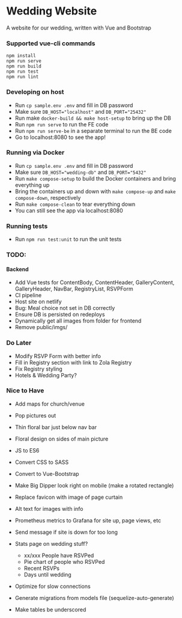 # Wedding Website
A website for our wedding, written with Vue and Bootstrap

### Supported vue-cli commands
```
npm install
npm run serve
npm run build
npm run test
npm run lint
```

### Developing on host
- Run `cp sample.env .env` and fill in DB password
- Make sure `DB_HOST="localhost"` and `DB_PORT="25432"`
- Run make `docker-build && make host-setup` to bring up the DB
- Run `npm run serve` to run the FE code
- Run `npm run serve-be` in a separate terminal to run the BE code
- Go to localhost:8080 to see the app!


### Running via Docker
- Run `cp sample.env .env` and fill in DB password
- Make sure `DB_HOST="wedding-db"` and `DB_PORT="5432"`
- Run `make compose-setup` to build the Docker containers and bring everything up
- Bring the containers up and down with `make compose-up` and `make compose-down`, respectively
- Run `make compose-clean` to tear everything down
- You can still see the app via localhost:8080


### Running tests
- Run `npm run test:unit` to run the unit tests

### TODO:

#### Backend
- Add Vue tests for ContentBody, ContentHeader, GalleryContent, GalleryHeader, NavBar, RegistryList, RSVPForm
- CI pipeline
- Host site on netlify
- Bug: Meal choice not set in DB correctly
- Ensure DB is persisted on redeploys
- Dynamically get all images from folder for frontend
- Remove public/imgs/

### Do Later
- Modify RSVP Form with better info
- Fill in Registry section with link to Zola Registry
- Fix Registry styling
- Hotels & Wedding Party?

### Nice to Have
- Add maps for church/venue
- Pop pictures out
- Thin floral bar just below nav bar
- Floral design on sides of main picture
- JS to ES6
- Convert CSS to SASS
- Convert to Vue-Bootstrap
- Make Big Dipper look right on mobile (make a rotated rectangle)
- Replace favicon with image of page curtain
- Alt text for images with info
- Prometheus metrics to Grafana for site up, page views, etc
- Send message if site is down for too long

- Stats page on wedding stuff?
    - xx/xxx People have RSVPed
    - Pie chart of people who RSVPed
    - Recent RSVPs
    - Days until wedding
- Optimize for slow connections
- Generate migrations from models file (sequelize-auto-generate)
- Make tables be underscored
